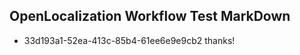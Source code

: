 ## OpenLocalization Workflow Test MarkDown
* 33d193a1-52ea-413c-85b4-61ee6e9e9cb2 thanks!

<!--HONumber=Jul16_HO3-->


